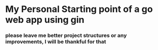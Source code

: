 # My Personal Starting point of a go web app using gin

### please leave me better project structures or any improvements, I will be thankful for that